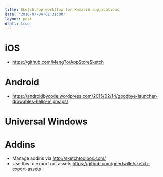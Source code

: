 ```yaml
---
title: Sketch.app workflow for Xamarin applications
date: '2016-07-04 01:31:00'
layout: post
draft: true
---
```

# iOS
* https://github.com/MengTo/AppStoreSketch


# Android
* https://androidbycode.wordpress.com/2015/02/14/goodbye-launcher-drawables-hello-mipmaps/

# Universal Windows

# Addins
* Manage addins via http://sketchtoolbox.com/
* Use this to export out assets https://github.com/geertwille/sketch-export-assets